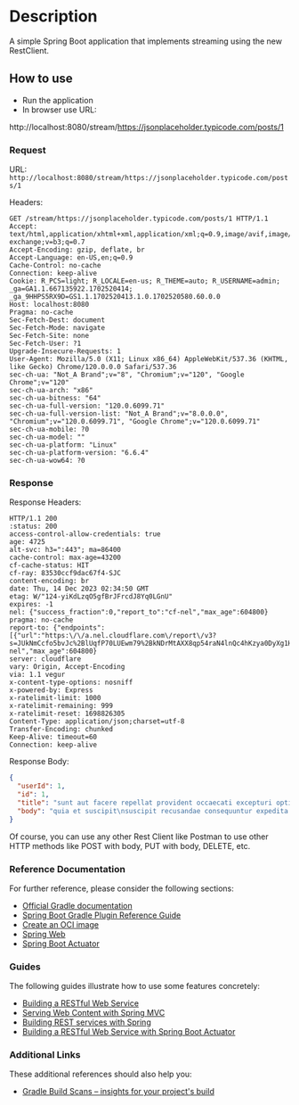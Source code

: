 # Description

A simple Spring Boot application that implements streaming using the new RestClient.

## How to use

- Run the application
- In browser use URL: 

http://localhost:8080/stream/https://jsonplaceholder.typicode.com/posts/1

### Request

URL: `http://localhost:8080/stream/https://jsonplaceholder.typicode.com/posts/1`

Headers:

```
GET /stream/https://jsonplaceholder.typicode.com/posts/1 HTTP/1.1
Accept: text/html,application/xhtml+xml,application/xml;q=0.9,image/avif,image/webp,image/apng,*/*;q=0.8,application/signed-exchange;v=b3;q=0.7
Accept-Encoding: gzip, deflate, br
Accept-Language: en-US,en;q=0.9
Cache-Control: no-cache
Connection: keep-alive
Cookie: R_PCS=light; R_LOCALE=en-us; R_THEME=auto; R_USERNAME=admin; _ga=GA1.1.667135922.1702520414; _ga_9HHPS5RX9D=GS1.1.1702520413.1.0.1702520580.60.0.0
Host: localhost:8080
Pragma: no-cache
Sec-Fetch-Dest: document
Sec-Fetch-Mode: navigate
Sec-Fetch-Site: none
Sec-Fetch-User: ?1
Upgrade-Insecure-Requests: 1
User-Agent: Mozilla/5.0 (X11; Linux x86_64) AppleWebKit/537.36 (KHTML, like Gecko) Chrome/120.0.0.0 Safari/537.36
sec-ch-ua: "Not_A Brand";v="8", "Chromium";v="120", "Google Chrome";v="120"
sec-ch-ua-arch: "x86"
sec-ch-ua-bitness: "64"
sec-ch-ua-full-version: "120.0.6099.71"
sec-ch-ua-full-version-list: "Not_A Brand";v="8.0.0.0", "Chromium";v="120.0.6099.71", "Google Chrome";v="120.0.6099.71"
sec-ch-ua-mobile: ?0
sec-ch-ua-model: ""
sec-ch-ua-platform: "Linux"
sec-ch-ua-platform-version: "6.6.4"
sec-ch-ua-wow64: ?0
```
### Response

Response Headers:

```
HTTP/1.1 200
:status: 200
access-control-allow-credentials: true
age: 4725
alt-svc: h3=":443"; ma=86400
cache-control: max-age=43200
cf-cache-status: HIT
cf-ray: 83530ccf9dac67f4-SJC
content-encoding: br
date: Thu, 14 Dec 2023 02:34:50 GMT
etag: W/"124-yiKdLzqO5gfBrJFrcdJ8Yq0LGnU"
expires: -1
nel: {"success_fraction":0,"report_to":"cf-nel","max_age":604800}
pragma: no-cache
report-to: {"endpoints":[{"url":"https:\/\/a.nel.cloudflare.com\/report\/v3?s=JUkNmCcfo5bvJc%2BlUqfP70LUEwm79%2BkNDrMtAXX8qp54raN4lnQc4hKzya0DyXg1Hsmld7iFgYiSXS1uMhlwVmPPo%2BqgpwhHt%2BetI3uH0CaFc1g0PcF1CxfhrKnHZAI3SNEJDQp7brgsV044LoTv"}],"group":"cf-nel","max_age":604800}
server: cloudflare
vary: Origin, Accept-Encoding
via: 1.1 vegur
x-content-type-options: nosniff
x-powered-by: Express
x-ratelimit-limit: 1000
x-ratelimit-remaining: 999
x-ratelimit-reset: 1698826305
Content-Type: application/json;charset=utf-8
Transfer-Encoding: chunked
Keep-Alive: timeout=60
Connection: keep-alive
```

Response Body:

```json
{
  "userId": 1,
  "id": 1,
  "title": "sunt aut facere repellat provident occaecati excepturi optio reprehenderit",
  "body": "quia et suscipit\nsuscipit recusandae consequuntur expedita et cum\nreprehenderit molestiae ut ut quas totam\nnostrum rerum est autem sunt rem eveniet architecto"
}
```

Of course, you can use any other Rest Client like Postman to use other HTTP methods like POST with body, PUT with body, DELETE, etc.

### Reference Documentation
For further reference, please consider the following sections:

* [Official Gradle documentation](https://docs.gradle.org)
* [Spring Boot Gradle Plugin Reference Guide](https://docs.spring.io/spring-boot/docs/3.2.0/gradle-plugin/reference/html/)
* [Create an OCI image](https://docs.spring.io/spring-boot/docs/3.2.0/gradle-plugin/reference/html/#build-image)
* [Spring Web](https://docs.spring.io/spring-boot/docs/3.2.0/reference/htmlsingle/index.html#web)
* [Spring Boot Actuator](https://docs.spring.io/spring-boot/docs/3.2.0/reference/htmlsingle/index.html#actuator)

### Guides
The following guides illustrate how to use some features concretely:

* [Building a RESTful Web Service](https://spring.io/guides/gs/rest-service/)
* [Serving Web Content with Spring MVC](https://spring.io/guides/gs/serving-web-content/)
* [Building REST services with Spring](https://spring.io/guides/tutorials/rest/)
* [Building a RESTful Web Service with Spring Boot Actuator](https://spring.io/guides/gs/actuator-service/)

### Additional Links
These additional references should also help you:

* [Gradle Build Scans – insights for your project's build](https://scans.gradle.com#gradle)

